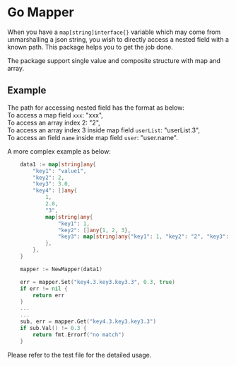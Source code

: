 # Go Mapper
When you have a `map[string]interface{}` variable which may come from unmarshalling a json string, you wish to directly access a nested field with a known path. This package helps you to get the job done.

The package support single value and composite structure with map and array.

## Example
The path for accessing nested field has the format as below:  
To access a map field `xxx`: "xxx",  
To access an array index 2: "2",  
To access an array index 3 inside map field `userList`: "userList.3",  
To access an field `name` inside map field `user`: "user.name".  

A more complex example as below:
```Go
	data1 := map[string]any{
		"key1": "value1",
		"key2": 2,
		"key3": 3.0,
		"key4": []any{
			1,
			2.0,
			"3",
			map[string]any{
				"key1": 1,
				"key2": []any{1, 2, 3},
				"key3": map[string]any{"key1": 1, "key2": "2", "key3": []any{"1", "2", "3", "4"}},
			},
		},
	}

	mapper := NewMapper(data1)

	err = mapper.Set("key4.3.key3.key3.3", 0.3, true)
	if err != nil {
        return err
    }
    ...
    ...
	sub, err = mapper.Get("key4.3.key3.key3.3")
	if sub.Val() != 0.3 {
        return fmt.Errorf("no match")
    }
```

Please refer to the test file for the detailed usage.